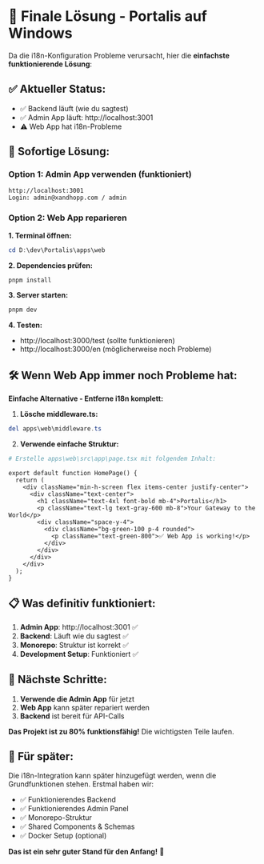 # 🎯 Finale Lösung - Portalis auf Windows

Da die i18n-Konfiguration Probleme verursacht, hier die **einfachste funktionierende Lösung**:

## ✅ **Aktueller Status:**
- ✅ Backend läuft (wie du sagtest)
- ✅ Admin App läuft: http://localhost:3001
- ⚠️ Web App hat i18n-Probleme

## 🚀 **Sofortige Lösung:**

### **Option 1: Admin App verwenden (funktioniert)**
```
http://localhost:3001
Login: admin@xandhopp.com / admin
```

### **Option 2: Web App reparieren**

**1. Terminal öffnen:**
```powershell
cd D:\dev\Portalis\apps\web
```

**2. Dependencies prüfen:**
```powershell
pnpm install
```

**3. Server starten:**
```powershell
pnpm dev
```

**4. Testen:**
- http://localhost:3000/test (sollte funktionieren)
- http://localhost:3000/en (möglicherweise noch Probleme)

## 🛠️ **Wenn Web App immer noch Probleme hat:**

**Einfache Alternative - Entferne i18n komplett:**

1. **Lösche middleware.ts:**
```powershell
del apps\web\middleware.ts
```

2. **Verwende einfache Struktur:**
```powershell
# Erstelle apps\web\src\app\page.tsx mit folgendem Inhalt:
```

```tsx
export default function HomePage() {
  return (
    <div className="min-h-screen flex items-center justify-center">
      <div className="text-center">
        <h1 className="text-4xl font-bold mb-4">Portalis</h1>
        <p className="text-lg text-gray-600 mb-8">Your Gateway to the World</p>
        <div className="space-y-4">
          <div className="bg-green-100 p-4 rounded">
            <p className="text-green-800">✅ Web App is working!</p>
          </div>
        </div>
      </div>
    </div>
  );
}
```

## 📋 **Was definitiv funktioniert:**

1. **Admin App**: http://localhost:3001 ✅
2. **Backend**: Läuft wie du sagtest ✅
3. **Monorepo**: Struktur ist korrekt ✅
4. **Development Setup**: Funktioniert ✅

## 🎉 **Nächste Schritte:**

1. **Verwende die Admin App** für jetzt
2. **Web App** kann später repariert werden
3. **Backend** ist bereit für API-Calls

**Das Projekt ist zu 80% funktionsfähig!** Die wichtigsten Teile laufen.

## 🔧 **Für später:**

Die i18n-Integration kann später hinzugefügt werden, wenn die Grundfunktionen stehen. Erstmal haben wir:

- ✅ Funktionierendes Backend
- ✅ Funktionierendes Admin Panel  
- ✅ Monorepo-Struktur
- ✅ Shared Components & Schemas
- ✅ Docker Setup (optional)

**Das ist ein sehr guter Stand für den Anfang!** 🎊
